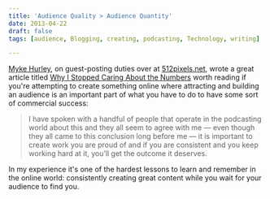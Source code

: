 ```yaml
---
title: 'Audience Quality > Audience Quantity'
date: 2013-04-22
draft: false
tags: [audience, Blogging, creating, podcasting, Technology, writing]

---
```


[Myke Hurley](https://twitter.com/imyke), on guest-posting duties over at [512pixels.net](http://512pixels.net/), wrote a great article titled [Why I Stopped Caring About the Numbers](http://512pixels.net/2013/04/greater-than/) worth reading if you're attempting to create something online where attracting and building an audience is an important part of what you have to do to have some sort of commercial success:

> I have spoken with a handful of people that operate in the podcasting world about this and they all seem to agree with me — even though they all came to this conclusion long before me — it is important to create work you are proud of and if you are consistent and you keep working hard at it, you’ll get the outcome it deserves.

In my experience it's one of the hardest lessons to learn and remember in the online world: consistently creating great content while you wait for your audience to find you.